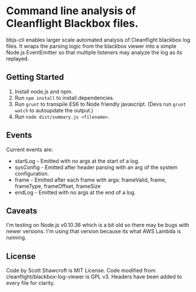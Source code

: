 # Command line analysis of Cleanflight Blackbox files.
bbjs-cli enables larger scale automated analysis of Cleanflight blackbox log files. It wraps the parsing logic from the blackbox viewer into a simple Node.js EventEmitter so that multiple listeners may analyze the log as its replayed.

## Getting Started
1. Install node.js and npm.
2. Run `npm install` to install dependencies.
3. Run `grunt` to transpile ES6 to Node friendly javascript. (Devs run `grunt watch` to autoupdate the output.)
4. Run `node dist/summary.js <filename>`.

## Events
Current events are:
* startLog - Emitted with no args at the start of a log.
* sysConfig - Emitted after header parsing with an arg of the system configuration.
* frame - Emitted after each frame with args: frameValid, frame, frameType, frameOffset, frameSize
* endLog - Emitted with no args at the end of a log.

## Caveats
I'm testing on Node.js v0.10.36 which is a bit old so there may be bugs with newer versions. I'm using that version because its what AWS Lambda is running.

## License
Code by Scott Shawcroft is MIT License. Code modified from cleanflight/blackbox-log-viewer is GPL v3. Headers have been added to every file for clarity.
